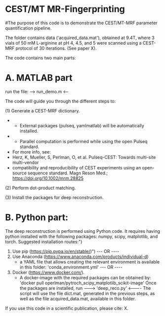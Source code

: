 # CEST/MT MR-Fingerprinting

#The purpose of this code is to demonstrate the CEST/MT-MRF parameter quantification pipeline.

The folder contains data ('acquired_data.mat'), obtained at 9.4T,
where 3 vials of 50 mM L-arginine at pH 4, 4.5, and 5 were scanned
using a CEST-MRF protocol of 30 iterations. (See paper X).

The code contains two main parts:

# A. MATLAB part
run the file: --> run_demo.m <--

The code will guide you through the different steps to:

(1) Generate a CEST-MRF dictionary.
 *   - External packages (pulseq, yamlmatlab) will be automatically installed.
 *  - Parallel computation is performed while using the open Pulseq standard.
 *    For more info, see:
 *    Herz, K, Mueller, S, Perlman, O, et al. Pulseq-CEST: Towards multi-site multi-vendor
 *    compatibility and reproducibility of CEST experiments using an open-source sequence standard. Magn Reson Med.; https://doi.org/10.1002/mrm.28825
 
(2) Perform dot-product matching.

(3) Install the packages for deep reconstruction.

# B. Python part: 
The deep reconstruction is performed using Python code.
It requires having python installed with the following packages:
numpy, scipy, matplotlib, and torch.
Suggested installation routes:")
1) Use pip (https://pip.pypa.io/en/stable/)")
   ---  OR ----
2) Use Anaconda (https://www.anaconda.com/products/individual-d)
   * a YAML file that allows creating the relevant environment
   is available in this folder: 'conda_environment.yml'
   ---  OR ----
3) Docker (https://www.docker.com/).
   * A docker-image with the required packages can be obtained by:
   'docker pull operlman/pytroch_scipy_matplotlib_scikit-image'
Once the packages are installed, run ---> 'deep_reco.py' <----
The script will use the file dict.mat, generated in the previous steps, as
well as the file acquired_data.mat, available in this folder.

If you use this code in a scientific publication, please cite: 
X.
